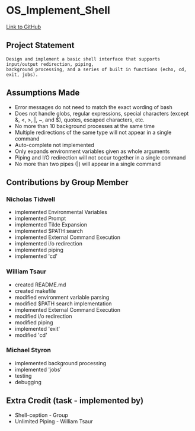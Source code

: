 # OS_Implement_Shell

[Link to GitHub](https://github.com/NickTidwell/OS_Implement_Shell.git)

## Project Statement

    Design and implement a basic shell interface that supports input/output redirection, piping,
    background processing, and a series of built in functions (echo, cd, exit, jobs).

## Assumptions Made

* Error messages do not need to match the exact wording of bash
* Does not handle globs, regular expressions, special characters (except &, <, >, |, ~, and $), quotes, escaped characters, etc.
* No more than 10 background processes at the same time
* Multiple redirections of the same type will not appear in a single command
* Auto-complete not implemented
* Only expands environment variables given as whole arguments
* Piping and I/O redirection will not occur together in a single command
* No more than two pipes (|) will appear in a single command

## Contributions by Group Member

### Nicholas Tidwell

* implemented Environmental Variables
* implemented Prompt
* implemented Tilde Expansion
* implemented $PATH search
* implemented External Command Execution
* implemented i/o redirection
* implemented piping
* implemented 'cd'

### William Tsaur

* created README.md
* created makefile
* modified environment variable parsing
* modified $PATH search implementation
* implemented External Command Execution
* modified i/o redirection
* modified piping
* implemented 'exit'
* modified 'cd'

### Michael Styron

* implemented background processing
* implemented 'jobs'
* testing
* debugging

## Extra Credit (task - implemented by)

* Shell-ception - Group
* Unlimited Piping - William Tsaur
